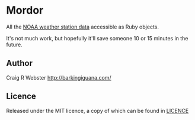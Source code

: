 Mordor
======

All the [NOAA weather station data][1] accessible as Ruby objects.

It's not much work, but hopefully it'll save someone 10 or 15 minutes in the future.


Author
------

Craig R Webster <http://barkingiguana.com/>


Licence
-------

Released under the MIT licence, a copy of which can be found in [LICENCE][2]

[1]: http://weather.noaa.gov/data/nsd_cccc.txt
[2]: https://github.com/craigw/mordor/blob/master/LICENCE
